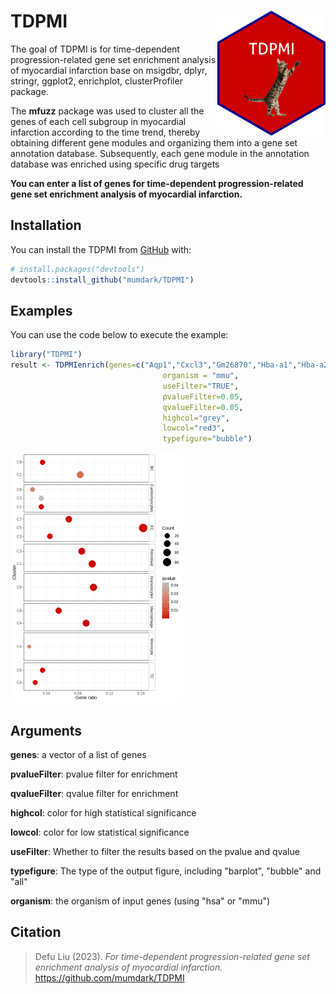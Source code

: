 
# TDPMI <img src="man/lattice.png" align="right" height="200" />

 


The goal of TDPMI is for time-dependent progression-related gene set enrichment analysis of myocardial infarction base on msigdbr, dplyr, stringr, ggplot2, enrichplot, clusterProfiler package. 

The **mfuzz** package was used to cluster all the genes of each cell subgroup in myocardial infarction according to the time trend, thereby obtaining different gene modules and organizing them into a gene set annotation database. Subsequently, each gene module in the annotation database was enriched using specific drug targets

**You can enter a list of genes for time-dependent progression-related gene set enrichment analysis of myocardial infarction.**


## Installation

You can install the TDPMI from [GitHub](https://github.com/) with:

``` r
# install.packages("devtools")
devtools::install_github("mumdark/TDPMI")
```

## Examples

You can use the code below to execute the example:

``` r
library("TDPMI")
result <- TDPMIenrich(genes=c("Aqp1","Cxcl3","Gm26870","Hba-a1","Hba-a2","Hbb-bs","Hbb-bt","Mb","mt-Atp6","mt-Atp8","mt-Co1","mt-Co2"),
                                  organism = "mmu",
                                  useFilter="TRUE",
                                  pvalueFilter=0.05,
                                  qvalueFilter=0.05,
                                  highcol="grey",
                                  lowcol="red3",
                                  typefigure="bubble")
```

<img src="https://github.com/mumdark/TDPMI/blob/main/man/Rplot.png#pic_center" height="400" ></img>

## Arguments

**genes**: a vector of a list of genes

**pvalueFilter**: pvalue filter for enrichment

**qvalueFilter**: qvalue filter for enrichment

**highcol**: color for high statistical significance

**lowcol**: color for low statistical significance

**useFilter**: Whether to filter the results based on the pvalue and qvalue

**typefigure**: The type of the output figure, including "barplot", "bubble" and "all"

**organism**: the organism of input genes (using "hsa" or "mmu")

## Citation

> Defu Liu (2023). *For time-dependent progression-related gene set enrichment analysis of myocardial infarction.*  https://github.com/mumdark/TDPMI

